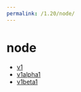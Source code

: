 ```yaml
---
permalink: /1.20/node/
---
```


# node



* [v1](v1/index.md)
* [v1alpha1](v1alpha1/index.md)
* [v1beta1](v1beta1/index.md)